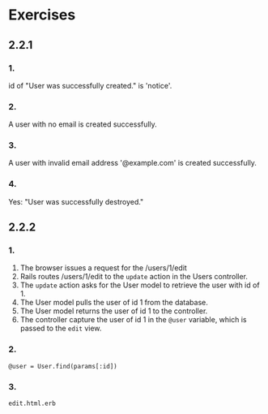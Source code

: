 # Exercises

## 2.2.1

### 1. 
id of "User was successfully created." is 'notice'.
### 2. 
A user with no email is created successfully.
### 3.
A user with invalid email address '@example.com' is created successfully.
### 4.
Yes: "User was successfully destroyed."

## 2.2.2
### 1. 
1. The browser issues a request for the /users/1/edit
2. Rails routes /users/1/edit to the `update` action in the Users controller.
3. The `update` action asks for the User model to retrieve the user with id of 1.
4. The User model pulls the user of id 1 from the database.
5. The User model returns the user of id 1 to the controller.
6. The controller capture the user of id 1 in the `@user` variable, which is passed to the `edit` view.
### 2.
    @user = User.find(params[:id])
### 3.
    edit.html.erb